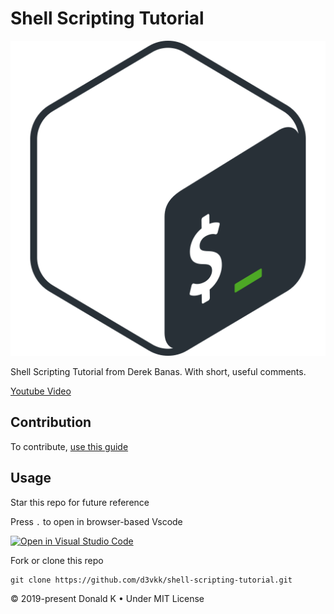 # Shell Scripting Tutorial

![Shell Scripting](https://github.com/d3vkk/shell-scripting-tutorial/blob/master/shell-scripting.png)

Shell Scripting Tutorial from Derek Banas. With short, useful comments.

[Youtube Video](https://www.youtube.com/watch?v=hwrnmQumtPw)

## Contribution

To contribute, [use this guide](https://github.com/d3vkk/open-source/blob/master/CONTRIBUTING.md)

## Usage

Star this repo for future reference

Press `.` to open in browser-based Vscode

[![Open in Visual Studio Code](https://open.vscode.dev/badges/open-in-vscode.svg)](https://open.vscode.dev/d3vkk/shell-scripting-tutorial)

Fork or clone this repo
```
git clone https://github.com/d3vkk/shell-scripting-tutorial.git
```

© 2019-present Donald K • Under MIT License

